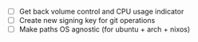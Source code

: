 - [ ] Get back volume control and CPU usage indicator
- [ ] Create new signing key for git operations
- [ ] Make paths OS agnostic (for ubuntu + arch + nixos)
